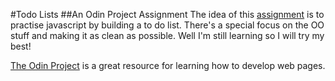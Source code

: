 #Todo Lists
##An Odin Project Assignment
The idea of this [assignment](https://www.theodinproject.com/courses/javascript/lessons/todo-list?ref=lnav) is to practise javascript by building a to do list.
There's a special focus on the OO stuff and making it as clean as possible.  Well I'm still learning so I will try my best!

[The Odin Project](https://www.theodinproject.com/home) is a great resource for learning how to develop web pages.
